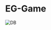 # EG-Game
![DB](https://user-images.githubusercontent.com/39364010/135586030-9fe8da4c-c4dc-4f4f-ac29-4e5709a02731.PNG)
